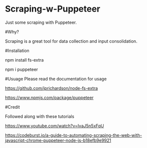 # Scraping-w-Puppeteer

Just some scraping with Puppeteer. 

#Why?

Scraping is a great tool for data collection and input consolidation.

#Installation

npm install fs-extra

npm i puppeteer

#Usuage
Please read the documentation for usage

https://github.com/jprichardson/node-fs-extra

https://www.npmjs.com/package/puppeteer


#Credit

Followed along with these tutorials

https://www.youtube.com/watch?v=IvaJ5n5xFqU

https://codeburst.io/a-guide-to-automating-scraping-the-web-with-javascript-chrome-puppeteer-node-js-b18efb9e9921